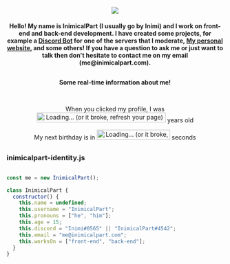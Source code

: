 
  <p align="center">
  <img src="https://i.imgur.com/zRdEdHC.png"
       </p>
 
<h4 align="center">
  Hello! My name is InimicalPart (I usually go by Inimi) and I work on front-end and back-end development. I have created some projects, for example a <a href="https://github.com/InimicalPart/TheIIIProject">Discord Bot</a> for one of the servers that I moderate, <a href="https://inimicalpart.com">My personal website</a>, and some others! If you have a question to ask me or just want to talk then don't hesitate to contact me on my email (me@inimicalpart.com).
</h4>

##
<p align="center"><b>Some real-time information about me!</b></p>
<br/>
<p align="center">When you clicked my profile, I was
<img style="width:300px;height:23px;" title="My age in exact years" alt="Loading... (or it broke, refresh your page)" src="https://inimicalpart.com/img/years.png?imsobadatthis"></img>
   years old</p>
</p>
  <p align="center">My next birthday is in
<img style="width:170px;height:23px;" title="My next birthday in seconds" alt="Loading... (or it broke, refresh your page)" src="https://inimicalpart.com/img/seconds.png?imsobadatthis"></img>
   seconds</p>
</p>

##
<h3 align="left">
  inimicalpart-identity.js
</h3>

##

```javascript
const me = new InimicalPart();

class InimicalPart {
  constructor() {
    this.name = undefined;
    this.username = "InimicalPart";
    this.pronouns = ["he", "him"];
    this.age = 15;
    this.discord = "Inimi#0565" || "InimicalPart#4542";
    this.email = "me@inimicalpart.com";
    this.worksOn = ["front-end", "back-end"];
  }
}

```
<br>

<!-- ## -->


<!--<h3 align="center">
  Random programming meme to make you happy :)
</h3>
<br>
<p align="center">
<img src='https://random-memer.herokuapp.com/' title="Random Meme" alt="Please refresh the page if the meme doesn't show up.">
</p>-->

